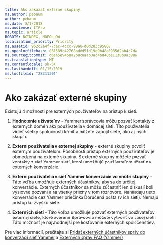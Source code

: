 ```yaml
---
title: Ako zakázať externé skupiny
ms.author: pebaum
author: pebaum
ms.date: 8/1/2018
ms.audience: ITPro
ms.topic: article
ROBOTS: NOINDEX, NOFOLLOW
localization_priority: Priority
ms.assetid: 962c2a4f-7dac-4ccc-98a8-d0d283c95808
ms.openlocfilehash: 037589c42768addd5fd19e9b48a2985d2ab4c7da
ms.sourcegitcommit: d6ea5e9458a2b8ceaab3ac4bd483e1130b9a398a
ms.translationtype: MT
ms.contentlocale: sk-SK
ms.lasthandoff: 01/15/2019
ms.locfileid: "28311304"
---
```

# <a name="how-to-disable-external-groups"></a>Ako zakázať externé skupiny

Existujú 4 možnosti pre externých používateľov na prístup k sieti.
  
1. **Hodnotenie užívateľov** - Yammer správcovia môžu pozvať kontakty z externých domén ako používatelia v domácej sieti. Títo používatelia vidieť všetky spoločnosti kŕmiť a môžete zapojiť siete, ako aj iných skupín. 
    
2. **Externí používatelia v externej skupiny** - externé skupiny povoliť externým používateľom. Pôsobnosti prístup externých používateľov je obmedzená na externé skupiny. S externé skupiny môžete pozvať kontakty z sieť Yammer sietí, ktoré umožňujú používateľom účasť na externých konverzácie. 
    
3. **Externí používatelia v sieť Yammer konverzácie vo vnútri skupiny** - Táto voľba umožňuje externých účastníkov, aby sa do určitej konverzácie. Externých účastníkov sa môžu zúčastniť len diskusií boli výslovne pozvaní a na všetky prílohy v tom rozhovore. Nahliadajú tieto konverzácie cez Yammer priečinka Doručená pošta (v ich sieti). Nemajú prístup ku zvyšku siete. 
    
4. **Externých sietí** - Táto voľba umožňuje pozvať externých používateľov externej siete, ktoré overené Správcovia môžete vytvoriť vo vašej sieti. Táto možnosť je najvhodnejší pre hosťovanie externých spoločenstiev. 
    
Pre viac informácií, prečítajte si [Pridať externých účastníkov správ do konverzácií sieť Yammer](https://support.office.com/en-us/article/add-external-messaging-participants-to-your-yammer-conversations-423653bb-86b2-4eac-9d7e-dca121f7c16c?ui=en-US&amp;rs=en-US&amp;ad=US) a [Externých správ FAQ (Yammer)](https://support.office.com/en-us/article/External-messaging-FAQ-Yammer-35b59d6c-bb1c-4541-bf19-9f67d2f2b199)
  

